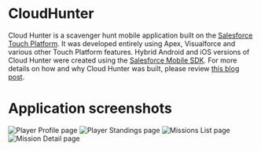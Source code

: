 CloudHunter
===========

Cloud Hunter is a scavenger hunt mobile application built on the [Salesforce Touch Platform](http://wiki.developerforce.com/page/Salesforce_touch_platform). It was developed entirely using Apex, Visualforce and various other Touch Platform features. Hybrid Android and iOS versions of Cloud Hunter were created using the [Salesforce Mobile SDK](http://wiki.developerforce.com/page/Mobile_SDK). For more details on how and why Cloud Hunter was built, please review [this blog post](http://blogs.developerforce.com/developer-relations/2012/12/dreamforce-scavenger-hunt-1.html).

Application screenshots
===========
![Player Profile page](https://raw.github.com/forcedotcom/CloudHunter/master/images/1.png "Player Profile page")
![Player Standings page](https://raw.github.com/forcedotcom/CloudHunter/master/images/2.png "Player Standings page")
![Missions List page](https://raw.github.com/forcedotcom/CloudHunter/master/images/3.png "Missions List page")
![Mission Detail page](https://raw.github.com/forcedotcom/CloudHunter/master/images/4.png "Mission Detail page")